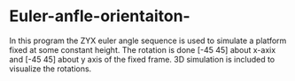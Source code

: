 # Euler-anfle-orientaiton-
In this program the ZYX euler angle sequence is used to simulate a platform fixed at some constant height. The rotation is done [-45 45] about x-axix and [-45 45] about y axis of the fixed frame. 3D simulation is included to visualize the rotations. 
